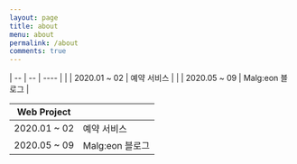 ```yaml
---
layout: page
title: about
menu: about
permalink: /about
comments: true
---
```


| -- | -- | ---- | 
| | 2020.01 ~ 02 | 예약 서비스 |
| | 2020.05 ~ 09 | Malg:eon 블로그 |


| Web Project |  |
| -- | ---- | 
| 2020.01 ~ 02 | 예약 서비스 |
| 2020.05 ~ 09 | Malg:eon 블로그 |